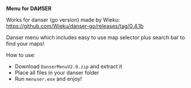 **Menu for DAИSER**

Works for danser (go version) made by Wieku: https://github.com/Wieku/danser-go/releases/tag/0.4.1b

Danser menu which includes easy to use map selector plus search bar to find your maps!

How to use:

* Download `DanserMenuV2.0.zip` and extract it
* Place all files in your danser folder
* Run `menuser.exe` and enjoy!